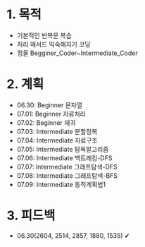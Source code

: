 # 1. 목적

- 기본적인 반복문 복습
- 처리 매서드 익숙해지기 코딩
- 정올 Begginer_Coder~Intermediate_Coder



# 2. 계획

- 06.30: Beginner 문자열
- 07.01: Beginner 자료처리
- 07.02: Beginner 재귀
- 07.03: Intermediate 분할정복
- 07.04: Intermediate 자료구조
- 07.05: Intermediate 탐욕알고리즘
- 07.06: Intermediate 백트래킹-DFS
- 07.07: Intermediate 그래프탐색-DFS
- 07.08: Intermediate 그래프탐색-BFS
- 07.09: Intermediate 동적계획법1



# 3. 피드백

- 06.30(2604, 2514, 2857, 1880, 1535) ✔